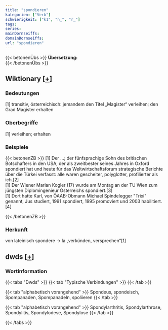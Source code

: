 ```yaml
---
title: "spondieren"
kategorien: ["Verb"]
schwierigkeit: ["k1", "h_", "r_"]
tags:
series:
mainDornseiffs:
domainDornseiffs:
url: "spondieren"
---
```


{{< betonenÜbs >}}
**Übersetzung:**  
{{< /betonenÜbs >}}

## Wiktionary [[+](https://de.wiktionary.org/wiki/spondieren)]

### Bedeutungen
[1] transitiv, österreichisch: jemandem den Titel „Magister“ verleihen; den Grad Magister erhalten  

### Oberbegriffe
[1] verleihen; erhalten  

### Beispiele
{{< betonenZB >}}
[1] Der …; der fünfsprachige Sohn des britischen Botschafters in den USA, der als zweitbester seines Jahres in Oxford spondiert hat und heute für das Weltwirtschaftsforum strategische Berichte über die Türkei verfasst: alle waren gescheiter, polyglotter, profilierter als ich.[2]  
[1] Der Wiener Marian Kogler (17) wurde am Montag an der TU Wien zum jüngsten Diplomingenieur Österreichs spondiert.[3]  
[1] Dort hatte Karl, von ÖAAB-Obmann Michael Spindelegger "Trixi" genannt, Jus studiert, 1991 spondiert, 1995 promoviert und 2003 habilitiert.[4]  

{{< /betonenZB >}}
### Herkunft
von lateinisch spondere → la „verkünden, versprechen“[1]  



## dwds [[+](https://www.dwds.de/wb/spondieren)]

### Wortinformation
{{< tabs "Dwds" >}}
{{< tab "Typische Verbindungen" >}}
{{< /tab >}}

{{< tab "alphabetisch vorangehend" >}}
Spondeus, spondeisch, Spompanaden, Spompanadeln, spoliieren
{{< /tab >}}

{{< tab "alphabetisch vorangehend" >}}
Spondylarthritis, Spondylarthrose, Spondylitis, Spondylodese, Spondylose
{{< /tab >}}

{{< /tabs >}}

